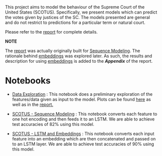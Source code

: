 This project aims to model the behaviour of the Supreme Court of the United States (SCOTUS). Specifically, we present models which can predict the votes given by justices of the SC. The models presented are general and do not restrict to predictions for a particular term or natural court.

Please refer to the [report](https://github.com/mbharad/Scotus_LSTM/blob/master/SCOTUS_Report.pdf) for complete details.

**NOTE**

The [report](https://github.com/mbharad/Scotus_LSTM/blob/master/SCOTUS_Report.pdf) was actually originally built for [Sequence Modeling](https://github.com/mbharad/Scotus_LSTM/blob/master/nbs/SCOTUS%20-%20Sequence%20Modeling.ipynb). The rationale behind [embeddings](https://github.com/mbharad/Scotus_LSTM/blob/master/nbs/SCOTUS%20-%20LSTM%20and%20Embeddings.ipynb) was explored later. As such, the results and description for using [embeddings](https://github.com/mbharad/Scotus_LSTM/blob/master/nbs/SCOTUS%20-%20LSTM%20and%20Embeddings.ipynb) is added to the ***Appendix*** of the report.

# Notebooks

  - [Data Exploration](https://github.com/mbharad/Scotus_LSTM/blob/master/nbs/Data%20Exploration.ipynb) : This notebook does a preliminary exploration of the features/data given as input to the model. Plots can be found [here](https://github.com/mbharad/Scotus_LSTM/tree/master/data/plots) as well as in the [report.](https://github.com/mbharad/Scotus_LSTM/blob/master/SCOTUS_Report.pdf)
  
  - [SCOTUS - Sequence Modeling](https://github.com/mbharad/Scotus_LSTM/blob/master/nbs/SCOTUS%20-%20Sequence%20Modeling.ipynb) : This notebook converts each feature to one hot encoding and then feeds it to an LSTM. We are able to achieve test accuracies of 82% using this model.
  
  - [SCOTUS - LSTM and Embeddings](https://github.com/mbharad/Scotus_LSTM/blob/master/nbs/SCOTUS%20-%20LSTM%20and%20Embeddings.ipynb) : This notebook converts each input feature into an embedding which are then concatenated and passed on to an LSTM layer. We are able to achieve test accuracies of 90% using this model.
